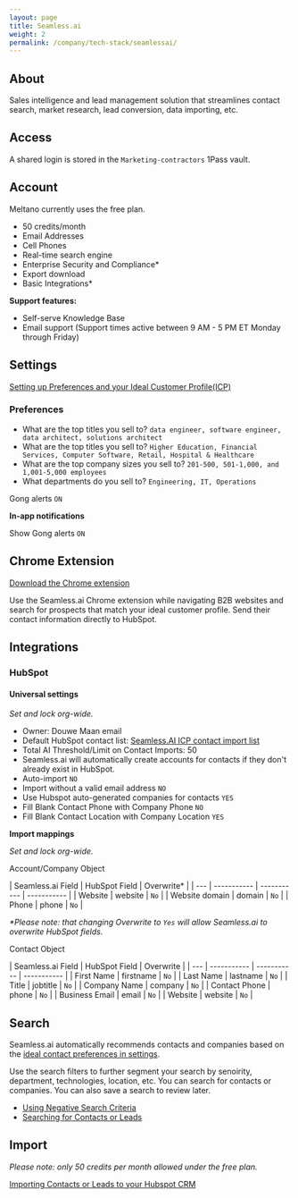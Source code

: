 ```yaml
---
layout: page
title: Seamless.ai
weight: 2
permalink: /company/tech-stack/seamlessai/
---
```


## About

Sales intelligence and lead management solution that streamlines contact search, market research, lead conversion, data importing, etc.

## Access

A shared login is stored in the `Marketing-contractors` 1Pass vault.

## Account

Meltano currently uses the free plan.

- 50 credits/month
- Email Addresses
- Cell Phones
- Real-time search engine
- Enterprise Security and Compliance*
- Export download
- Basic Integrations*

**Support features:**

- Self-serve Knowledge Base
- Email support (Support times active between 9 AM - 5 PM ET Monday through Friday)

## Settings

[Setting up Preferences and your Ideal Customer Profile(ICP)](https://help.seamless.ai/s/article/Setting-up-Preferences-and-your-Ideal-Customer-Profile-ICP)

### Preferences

- What are the top titles you sell to? `data engineer, software engineer, data architect, solutions architect`
- What are the top titles you sell to? `Higher Education, Financial Services, Computer Software, Retail, Hospital & Healthcare`
- What are the top company sizes you sell to? `201-500, 501-1,000, and 1,001-5,000 employees`
- What departments do you sell to? `Engineering, IT, Operations`

Gong alerts `ON`

**In-app notifications**

Show Gong alerts `ON`

## Chrome Extension

[Download the Chrome extension](https://chrome.google.com/webstore/detail/seamlessai/dbepenphjfofmnjmlacfcdehikakmaap?hl=en)

Use the Seamless.ai Chrome extension while navigating B2B websites and search for prospects that match your ideal customer profile. Send their contact information directly to HubSpot.

## Integrations

### HubSpot

#### Universal settings

_Set and lock org-wide._

- Owner: Douwe Maan email
- Default HubSpot contact list: [Seamless.AI ICP contact import list](https://app.hubspot.com/contacts/20712484/lists/37)
- Total AI Threshold/Limit on Contact Imports: 50
- Seamless.ai will automatically create accounts for contacts if they don't already exist in HubSpot.
- Auto-import `NO`
- Import without a valid email address `NO`
- Use Hubspot auto-generated companies for contacts `YES`
- Fill Blank Contact Phone with Company Phone	`NO`
- Fill Blank Contact Location with Company Location	`YES`

**Import mappings**

_Set and lock org-wide._

Account/Company Object

| Seamless.ai Field | HubSpot Field | Overwrite* |
| --- | ----------- | ----------- | ----------- |
| Website | website | `No` |
| Website domain | domain | `No` |
| Phone | phone | `No` |

_*Please note: that changing Overwrite to `Yes` will allow Seamless.ai to overwrite HubSpot fields._

Contact Object

| Seamless.ai Field | HubSpot Field | Overwrite |
| --- | ----------- | ----------- | ----------- |
| First Name | firstname | `No` |
| Last Name | lastname | `No` |
| Title | jobtitle | `No` |
| Company Name | company | `No` |
| Contact Phone | phone | `No` |
| Business Email | email | `No` |
| Website | website | `No` |

## Search

Seamless.ai automatically recommends contacts and companies based on the [ideal contact preferences in settings](https://login.seamless.ai/settings/preferences).

Use the search filters to further segment your search by senoirity, department, technologies, location, etc. You can search for contacts or companies. You can also save a search to review later.

- [Using Negative Search Criteria](https://help.seamless.ai/s/article/Using-Negative-Search-Criteria)
- [Searching for Contacts or Leads](https://help.seamless.ai/s/article/Searching-for-Contacts-or-Leads)

## Import

_Please note: only 50 credits per month allowed under the free plan._

[Importing Contacts or Leads to your Hubspot CRM](https://help.seamless.ai/s/article/Importing-Contacts-or-Leads-to-your-Hubspot-CRM)
